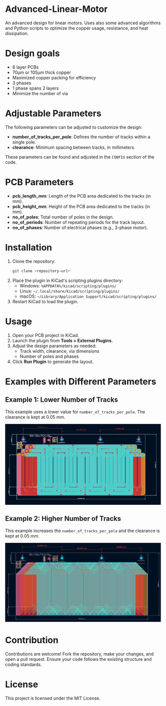 # Advanced-Linear-Motor

An advanced design for linear motors. Uses also some advanced algorithms and Python scripts to optimize the copper usage, resistance, and heat dissipation.

# Design goals

- 6 layer PCBs
- 70µm or 105µm thick copper
- Maximized copper packing for efficiency
- 3 phases
- 1 phase spans 2 layers
- Minimize the number of via

# Adjustable Parameters
The following parameters can be adjusted to customize the design:

- **number_of_tracks_per_pole**: Defines the number of tracks within a single pole.
- **clearance**: Minimum spacing between tracks, in millimeters.

These parameters can be found and adjusted in the `CONFIG` section of the code.

# PCB Parameters

- **pcb_length_mm**: Length of the PCB area dedicated to the tracks (in mm).
- **pcb_height_mm**: Height of the PCB area dedicated to the tracks (in mm).
- **no_of_poles**: Total number of poles in the design.
- **no_of_periods**: Number of repeating periods for the track layout.
- **no_of_phases**: Number of electrical phases (e.g., 3-phase motor).

# Installation

1. Clone the repository:
   ```bash
   git clone <repository-url>
   ```
2. Place the plugin in KiCad's scripting plugins directory:
   - Windows: `%APPDATA%/kicad/scripting/plugins/`
   - Linux: `~/.local/share/kicad/scripting/plugins/`
   - macOS: `~/Library/Application Support/kicad/scripting/plugins/`
3. Restart KiCad to load the plugin.

# Usage

1. Open your PCB project in KiCad.
2. Launch the plugin from **Tools > External Plugins**.
3. Adjust the design parameters as needed:
   - Track width, clearance, via dimensions
   - Number of poles and phases
4. Click **Run Plugin** to generate the layout.

# Examples with Different Parameters

## Example 1: Lower Number of Tracks
This example uses a lower value for `number_of_tracks_per_pole`. The clearance is kept at 0.05 mm.

![Example 1: High Track Density](examples/example_low_tracks.png)

## Example 2: Higher Number of Tracks
This example increases the `number_of_tracks_per_pole` and the clearance is kept at 0.05 mm.

![Example 2: Lower Track Density](examples/example_high_tracks.png)
# Contribution

Contributions are welcome! Fork the repository, make your changes, and open a pull request. Ensure your code follows the existing structure and coding standards.

# License

This project is licensed under the MIT License.

